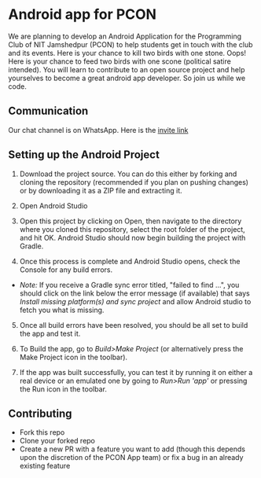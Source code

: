 # Android app for PCON
We are planning to develop an Android Application for the Programming Club of NIT Jamshedpur (PCON) to help students get in touch with the club and its events.
Here is your chance to kill two birds with one stone. Oops! Here is your chance to feed two birds with one scone (political satire intended). You will learn to contribute to an open source project and help yourselves to become a great android app developer. So join us while we code.

## Communication
Our chat channel is on WhatsApp. Here is the [invite link](https://chat.whatsapp.com/EtW5iphSMAFBLu8gYNFrRI)

## Setting up the Android Project

1. Download the project source. You can do this either by forking and cloning the repository (recommended if you plan on pushing changes) or by downloading it as a ZIP file and extracting it.

2. Open Android Studio

3. Open this project by clicking on Open, then navigate to the directory where you cloned this repository, select the root folder of the project, and hit OK. Android Studio should now begin building the project with Gradle.

4. Once this process is complete and Android Studio opens, check the Console for any build errors.

  - _Note:_ If you receive a Gradle sync error titled, "failed to find ...", you should click on the link below the error message (if available) that says _Install missing platform(s) and sync project_ and allow Android studio to fetch you what is missing.

5. Once all build errors have been resolved, you should be all set to build the app and test it.

6. To Build the app, go to _Build>Make Project_ (or alternatively press the Make Project icon in the toolbar).

7. If the app was built successfully, you can test it by running it on either a real device or an emulated one by going to _Run>Run 'app'_ or pressing the Run icon in the toolbar.

## Contributing
- Fork this repo
- Clone your forked repo
- Create a new PR with a feature you want to add (though this depends upon the discretion of the PCON App team) or fix a bug in an already existing feature
